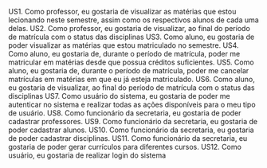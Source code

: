 US1. Como professor, eu gostaria de visualizar as matérias que estou lecionando neste semestre, assim como os respectivos alunos de cada uma delas.
US2. Como professor, eu gostaria de visualizar, ao final do período de matrícula com o status das disciplinas
US3. Como aluno, eu gostaria de poder visualizar as matérias que estou matriculado no semestre.
US4. Como aluno, eu gostaria de, durante o período de matrícula, poder me matricular em matérias desde que possua créditos suficientes.
US5. Como aluno, eu gostaria de, durante o período de matrícula, poder me cancelar matrículas em matérias em que eu já esteja matriculado.
US6. Como aluno, eu gostaria de visualizar, ao final do período de matrícula com o status das disciplinas
US7. Como usuário do sistema, eu gostaria de poder me autenticar no sistema e realizar todas as ações disponíveis para o meu tipo de usuário.
US8. Como funcionário da secretaria, eu gostaria de poder cadastrar professores.
US9. Como funcionário da secretaria, eu gostaria de poder cadastrar alunos.
US10. Como funcionário da secretaria, eu gostaria de poder cadastrar disciplinas.
US11. Como funcionário da secretaria, eu gostaria de poder gerar currículos para diferentes cursos.
US12. Como usuário, eu gostaria de realizar login do sistema
